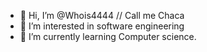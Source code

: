 - 👋 Hi, I’m @Whois4444 // Call me Chaca
- 👀 I’m interested in software engineering
- 🌱 I’m currently learning Computer science.

<!---
Whois4444/Whois4444 is a ✨ special ✨ repository because its `README.md` (this file) appears on your GitHub profile.
You can click the Preview link to take a look at your changes.
--->
